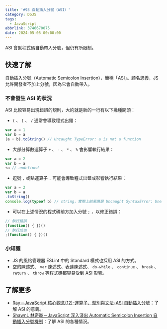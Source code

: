 ```yaml
---
title: '#93 自動插入分號（ASI）'
category: DoJS
tags:
  - JavaScript
abbrlink: 3746670075
date: 2024-05-05 00:00:00
---
```

ASI 會幫程式碼自動帶入分號，但仍有所限制。
<!--more-->
## 快速了解
自動插入分號（Automatic Semicolon Insertion），簡稱「ASI」。顧名思義，JS 允許開發者不加上分號，因為它會自動帶入。
### 不會發生 ASI 的狀況
ASI 比較容易出現錯誤的規則，大約就是新的一行有以下幾種開頭：

- `(` 、 `[` 、 `/` 通常會導致程式出錯：

```jsx
var a = 1
var b = a
(a + b).toString() // Uncaught TypeError: a is not a function
```

- 大部分算數運算子 `+` 、 `-` 、 `*` 、 `%` 會影響執行結果：

```jsx
var a = 2
var b = a
+a // undefined
```

- 逗號 `,` 或點運算子 `.` 可能會導致程式出錯或影響執行結果：

```jsx
var a = 2
var b = a
.toString()
console.log(typeof b) // string，實際上結果應是 Uncaught SyntaxError: Unexpected token '.'
```

- 可以在上述情況的程式碼前方加入分號 `;` ，以修正錯誤：

```jsx
// 執行錯誤
(function() { })()
// 執行成功
;(function() { })()
```
### 小知識
- JS 的風格管理器 ESLint 中的 Standard 模式也採用 ASI 的方式。
- 空的陳述式、 `var` 陳述式、表達陳述式、 `do-while` 、 `continue` 、 `break` 、 `return` 、 `throw` 等程式碼都容易受到 ASI 影響。
## 了解更多
- [Ray－JavaScript 核心觀念(12)-運算子、型別與文法-ASI 自動插入分號](https://israynotarray.com/javascript/20200613/3587770435/)：了解 ASI 的意義。
- [ShawnL 林奇璇－JavaScript 深入淺出 Automatic Semicolon Insertion 自動插入分號機制](https://shawnlin0201.github.io/JavaScript/JavaScript-Automatic-Semicolon-Insertion/)：了解 ASI 的各種情況。